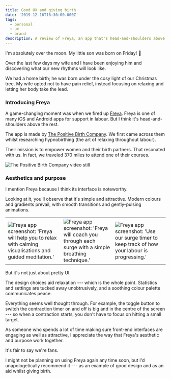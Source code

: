 ```yaml
---
title: Good UX and giving birth
date: '2019-12-16T16:30:00.000Z'
tags:
  - personal
  - ux
  - brand
description: A review of Freya, an app that's head-and-shoulders above the rest.
---
```


I'm absolutely over the moon. My little son was born on Friday! 🎉

Over the last few days my wife and I have been enjoying him and discovering what our new rhythms will look like.

We had a home birth; he was born under the cosy light of our Christmas tree. My wife opted not to have pain relief, instead focusing on relaxing and letting her body take the lead.

### Introducing Freya

A game-changing moment was when we fired up [Freya](https://apps.apple.com/gb/app/freya-surge-timer/id1447509164). Freya is one of many iOS and Android apps for support in labour. But I think it's head-and-shoulders above the rest.

The app is made by [The Positive Birth Company](https://thepositivebirthcompany.co.uk/). We first came across them whilst researching hypnobirthing (the art of relaxing throughout labour).

Their mission is to empower women and their birth partners. That resonated with us. In fact, we traveled 370 miles to attend one of their courses.

![The Positive Birth Company video still](/img/pbc.jpg)

### Aesthetics and purpose

I mention Freya because I think its interface is noteworthy.

Looking at it, you'll observe that it's simple and attractive. Modern colours and gradients prevail, with smooth transitions and gently-pulsing animations.

|                                                                                                                             |                                                                                                                        |                                                                                                                  |
| --------------------------------------------------------------------------------------------------------------------------- | ---------------------------------------------------------------------------------------------------------------------- | ---------------------------------------------------------------------------------------------------------------- |
| ![Freya app screenshot: 'Freya will help you to relax with calming visualisations and guided meditation.'](/img/freya1.jpg) | ![Freya app screenshot: 'Freya will coach you through each surge with a simple breathing technique.'](/img/freya2.jpg) | ![Freya app screenshot: 'Use our surge timer to keep track of how your labour is progressing.'](/img/freya3.jpg) |

But it's not just about pretty UI.

The design choices aid relaxation --- which is the whole point. Statistics and settings are tucked away unobtrusively, and a soothing colour palette communicates peace.

Everything seems well thought through. For example, the toggle button to switch the contraction timer on and off is big and in the centre of the screen --- so when a contraction starts, you don't have to focus on hitting a small target.

As someone who spends a lot of time making sure front-end interfaces are engaging as well as attractive, I appreciate the way that Freya's aesthetic and purpose work together.

It's fair to say we're fans.

I might not be planning on using Freya again any time soon, but I'd unapologetically recommend it --- as an example of good design and as an aid whilst giving birth.
